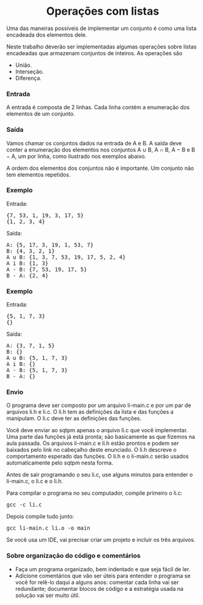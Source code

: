 
<h1 style="text-align:center">Operações com listas</h1>

<p>
Uma das maneiras possíveis de implementar um conjunto é como uma lista
encadeada dos elementos dele.

</p><p>
Neste trabalho deverão ser implementadas algumas operações sobre
listas encadeadas que armazenam conjuntos de inteiros.
As operações são

</p><ul>
<li>
União.
</li><li>
Interseção.
</li><li>
Diferença.
<!-- 
<li>
Seleção.  Para um conjunto S e 1 &le; i &le; |S|, seleção(S,i) é o i-ésimo menor elemento em S.
-->
</li></ul>


<h3>Entrada</h3>

A entrada é composta de 2 linhas.  Cada linha contém a enumeração dos
elementos de um conjunto.


<h3>Saída</h3>

Vamos chamar os conjuntos dados na entrada de A e B.  A saída deve
conter a enumeração dos elementos nos conjuntos A &#8746; B, A &#8745; B,
A &#8722; B e B &#8722; A, um por linha, como ilustrado nos exemplos
abaixo.

<!--
seleção(A,1), seleção(A,|A|/2), seleção(A,|A|),
seleção(B,1), seleção(B,|B|/2) e seleção(BA,|A|).
Se A ou B for vazio nas operações de seleção, o resultado deve ser INT_MIN.
-->

<p>
A ordem dos elementos dos conjuntos não é importante.  Um conjunto não
tem elementos repetidos.

</p><h3>Exemplo</h3>

<p>
Entrada:
</p><pre>{7, 53, 1, 19, 3, 17, 5}
{1, 2, 3, 4}
</pre>

<p>
Saída:
</p><pre>A: {5, 17, 3, 19, 1, 53, 7}
B: {4, 3, 2, 1}
A u B: {1, 3, 7, 53, 19, 17, 5, 2, 4}
A i B: {1, 3}
A - B: {7, 53, 19, 17, 5}
B - A: {2, 4}
</pre>

<h3>Exemplo</h3>

<p>
Entrada:
</p><pre>{5, 1, 7, 3}
{}
</pre>

<p>
Saída:
</p><pre>A: {3, 7, 1, 5}
B: {}
A u B: {5, 1, 7, 3}
A i B: {}
A - B: {5, 1, 7, 3}
B - A: {}
</pre>

<h3>Envio</h3>

O programa deve ser composto por um arquivo li-main.c e por um par de
arquivos li.h e li.c.  O li.h tem as definições da lista e das
funções a manipulam.  O li.c deve ter as definições das funções.

<p>
Você deve enviar ao sqtpm apenas o arquivo li.c que você implementar.
Uma parte das funções já está pronta; são basicamente as que fizemos
na aula passada.  Os arquivos li-main.c e li.h estão prontos e podem
ser baixados pelo link no cabeçalho deste enunciado.  O li.h descreve
o comportamento esperado das funções.  O li.h e o li-main.c serão usados
automaticamente pelo sqtpm nesta forma.

</p><p>
Antes de sair programando o seu li.c, use alguns minutos para
entender o li-main.c, o li.c e o li.h.

</p><p>
Para compilar o programa no seu computador, compile primeiro o li.c:

</p><pre>gcc -c li.c
</pre>

Depois compile tudo junto:

<pre>gcc li-main.c li.o -o main
</pre>

Se você usa um IDE, vai precisar criar um projeto e incluir os três arquivos.




<h3>Sobre organização do código e comentários</h3>

<ul>
<li>
Faça um programa organizado, bem indentado e que seja fácil de ler.
</li><li>
Adicione comentários que vão ser úteis para entender o programa se
você for relê-lo daqui a alguns anos: comentar cada linha vai ser
redundante; documentar blocos de código e a estratégia usada na
solução vai ser muito útil.
</li></ul>
